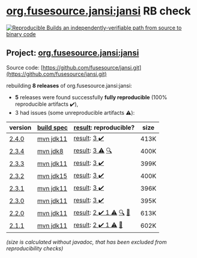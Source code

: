 [org.fusesource.jansi:jansi](https://search.maven.org/artifact/org.fusesource.jansi/jansi/) RB check
=======

[![Reproducible Builds](https://reproducible-builds.org/images/logos/rb.svg) an independently-verifiable path from source to binary code](https://reproducible-builds.org/)

## Project: [org.fusesource.jansi:jansi](https://search.maven.org/artifact/org.fusesource.jansi/jansi/)

Source code: [https://github.com/fusesource/jansi.git](https://github.com/fusesource/jansi.git)

rebuilding **8 releases** of org.fusesource.jansi:jansi:
- **5** releases were found successfully **fully reproducible** (100% reproducible artifacts :heavy_check_mark:),
- 3 had issues (some unreproducible artifacts :warning:):

| version | [build spec](/BUILDSPEC.md) | [result](https://reproducible-builds.org/docs/jvm/): reproducible? | size |
| -- | --------- | ------ | -- |
| [2.4.0](https://search.maven.org/artifact/org.fusesource.jansi/jansi/2.4.0/pom) | [mvn jdk11](jansi-2.4.0.buildspec) | [result](jansi-2.4.0.buildinfo): [3 :heavy_check_mark: ](jansi-2.4.0.buildcompare) | 413K |
| [2.3.4](https://search.maven.org/artifact/org.fusesource.jansi/jansi/2.3.4/pom) | [mvn jdk8](jansi-2.3.4.buildspec) | [result](jansi-2.3.4.buildinfo): [ 3 :warning:](jansi-2.3.4.buildcompare) [:mag:](jansi-2.3.4.diffoscope) | 400K |
| [2.3.3](https://search.maven.org/artifact/org.fusesource.jansi/jansi/2.3.3/pom) | [mvn jdk11](jansi-2.3.3.buildspec) | [result](jansi-2.3.3.buildinfo): [3 :heavy_check_mark: ](jansi-2.3.3.buildcompare) | 399K |
| [2.3.2](https://search.maven.org/artifact/org.fusesource.jansi/jansi/2.3.2/pom) | [mvn jdk15](jansi-2.3.2.buildspec) | [result](jansi-2.3.2.buildinfo): [3 :heavy_check_mark: ](jansi-2.3.2.buildcompare) | 400K |
| [2.3.1](https://search.maven.org/artifact/org.fusesource.jansi/jansi/2.3.1/pom) | [mvn jdk11](jansi-2.3.1.buildspec) | [result](jansi-2.3.1.buildinfo): [3 :heavy_check_mark: ](jansi-2.3.1.buildcompare) | 396K |
| [2.3.0](https://search.maven.org/artifact/org.fusesource.jansi/jansi/2.3.0/pom) | [mvn jdk11](jansi-2.3.0.buildspec) | [result](jansi-2.3.0.buildinfo): [3 :heavy_check_mark: ](jansi-2.3.0.buildcompare) | 395K |
| [2.2.0](https://search.maven.org/artifact/org.fusesource.jansi/jansi/2.2.0/pom) | [mvn jdk11](jansi-2.2.0.buildspec) | [result](jansi-2.2.0.buildinfo): [2 :heavy_check_mark:  1 :warning:](jansi-2.2.0.buildcompare) [:mag:](https://github.com/jvm-repo-rebuild/reproducible-central/blob/master/content/org/fusesource/jansi/jansi/jansi-2.2.0.diffoscope) [:memo:](https://github.com/fusesource/jansi/issues/192) | 613K |
| [2.1.1](https://search.maven.org/artifact/org.fusesource.jansi/jansi/2.1.1/pom) | [mvn jdk11](jansi-2.1.1.buildspec) | [result](jansi-2.1.1.buildinfo): [2 :heavy_check_mark:  1 :warning:](jansi-2.1.1.buildcompare) [:memo:](https://github.com/fusesource/jansi/issues/185) | 602K |

<i>(size is calculated without javadoc, that has been excluded from reproducibility checks)</i>
